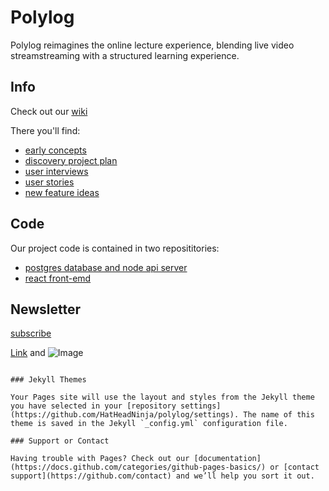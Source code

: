# Polylog
Polylog reimagines the online lecture experience, blending live video streamstreaming with a structured learning experience.

## Info
Check out our [wiki](https://github.com/HatHeadNinja/polylog/wiki)

There you'll find:
* [early concepts](https://github.com/HatHeadNinja/polylog/wiki/Solution-Concepts)
* [discovery project plan](https://github.com/HatHeadNinja/polylog/projects/1)
* [user interviews](https://github.com/HatHeadNinja/polylog/wiki/User-Interviews)
* [user stories](https://github.com/HatHeadNinja/polylog/wiki/User-Stories)
* [new feature ideas](https://github.com/HatHeadNinja/polylog/wiki/New-Feature-Ideas)

## Code
Our project code is contained in two reposititories:
* [postgres database and node api server](https://github.com/TheMartonfi/polylog-api)
* [react front-emd](https://github.com/HatHeadNinja/polylog)

## Newsletter
[subscribe](https://mailchi.mp/a9924ea56d53/aagzuqbgwu)

[Link](url) and ![Image](src)
```

### Jekyll Themes

Your Pages site will use the layout and styles from the Jekyll theme you have selected in your [repository settings](https://github.com/HatHeadNinja/polylog/settings). The name of this theme is saved in the Jekyll `_config.yml` configuration file.

### Support or Contact

Having trouble with Pages? Check out our [documentation](https://docs.github.com/categories/github-pages-basics/) or [contact support](https://github.com/contact) and we’ll help you sort it out.
